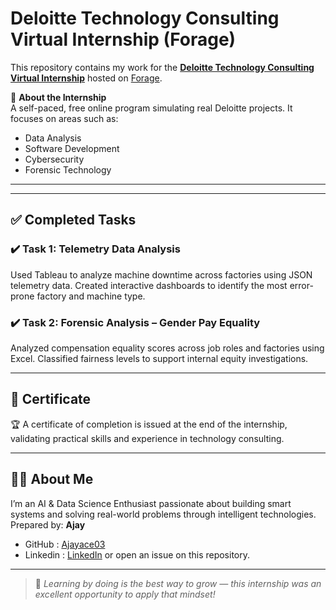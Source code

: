 # Deloitte Technology Consulting Virtual Internship (Forage)

This repository contains my work for the **[Deloitte Technology Consulting Virtual Internship](https://www.deloitte.com/au/en/careers/students/virtual-internship.html)** hosted on [Forage](https://www.theforage.com/).

🧠 **About the Internship**  
A self-paced, free online program simulating real Deloitte projects. It focuses on areas such as:

- Data Analysis  
- Software Development  
- Cybersecurity  
- Forensic Technology  

---

---

## ✅ Completed Tasks

### ✔️ Task 1: Telemetry Data Analysis  
Used Tableau to analyze machine downtime across factories using JSON telemetry data. Created interactive dashboards to identify the most error-prone factory and machine type.


### ✔️ Task 2: Forensic Analysis – Gender Pay Equality  
Analyzed compensation equality scores across job roles and factories using Excel. Classified fairness levels to support internal equity investigations.

---

## 📜 Certificate

🏆 A certificate of completion is issued at the end of the internship, validating practical skills and experience in technology consulting.

---

## 🙋‍♂️ About Me

I’m an AI & Data Science Enthusiast passionate about building smart systems and solving real-world problems through intelligent technologies.
Prepared by: **Ajay**  

- GitHub   : [Ajayace03](https://github.com/Ajayace03)  
- Linkedin :  [LinkedIn](https://linkedin.com/in/ajay-bharathi-ace) or open an issue on this repository.
---

> 🚀 *Learning by doing is the best way to grow — this internship was an excellent opportunity to apply that mindset!*


